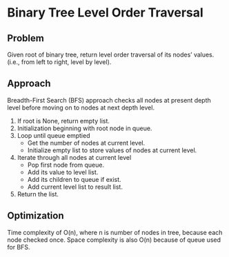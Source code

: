# Binary Tree Level Order Traversal

## Problem

Given root of binary tree, return level order traversal of its nodes’ values. (i.e., from left to right, level by level).

## Approach

Breadth-First Search (BFS) approach checks all nodes at present depth level before moving on to nodes at next depth level.

1. If root is None, return empty list.
2. Initialization beginning with root node in queue.
3. Loop until queue emptied
    - Get the number of nodes at current level.
    - Initialize empty list to store values of nodes at current level.
4. Iterate through all nodes at current level
    - Pop first node from queue.
    - Add its value to level list.
    - Add its children to queue if exist.
    - Add current level list to result list.
5. Return the list.

## Optimization

Time complexity of O(n), where n is number of nodes in tree, because each node checked once. Space complexity is also O(n) because of queue used for BFS.
